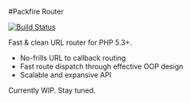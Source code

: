 #Packfire Router

[![Build Status](https://travis-ci.org/packfire/router.png?branch=master)](https://travis-ci.org/packfire/router)

Fast & clean URL router for PHP 5.3+.

- No-frills URL to callback routing
- Fast route dispatch through effective OOP design
- Scalable and expansive API

Currently WIP. Stay tuned.